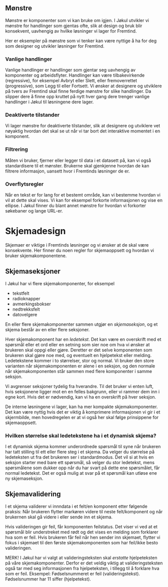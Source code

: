 ## Mønstre

Mønstre er komponenter som vi kan bruke om igjen. I Jøkul utvikler vi mønstre for handlinger som gjentas ofte, slik at design og bruk blir konsekvent, uavhengig av hvilke løsninger vi lager for Fremtind.

Her er eksempler på mønstre som vi tenker kan være nyttige å ha for deg som designer og utvikler løsninger for Fremtind.

### Vanlige handlinger

Vanlige handlinger er handlinger som gjentar seg uavhengig av komponenter og arbeidsflyter. Handlinger kan være tilbakevirkende (regressive), for eksempel Avbryt eller Slett, eller fremoverrettet (progressive), som Legg til eller Fortsett.
Vi ønsker at designere og utviklere på tvers av Fremtind skal finne ferdige mønstre for slike handlinger. Da slipper dere å finne opp kruttet på nytt hver gang dere trenger vanlige handlinger i Jøkul til løsningene dere lager.

### Deaktiverte tilstander

Vi lager mønstre for deaktiverte tilstander, slik at designere og utviklere vet nøyaktig hvordan det skal se ut når vi tar bort det interaktive momentet i en komponent.

### Filtrering

Måten vi bruker, fjerner eller legger til data i et datasett på, kan vi også standardisere til et mønster. Brukerne skal gjenkjenne hvordan de kan filtrere informasjon, uansett hvor i Fremtinds løsninger de er.

### Overflytsregler

Når en tekst er for lang for et bestemt område, kan vi bestemme hvordan vi vil at dette skal vises. Vi kan for eksempel forkorte informasjonen og vise en ellipse. I Jøkul finner du blant annet mønstre for hvordan vi forkorter søkebaner og lange URL-er.


# Skjemadesign

Skjemaer er viktige i Fremtinds løsninger og vi ønsker at de skal være konsekvente. Her finner du noen regler for  skjemaoppsett og hvordan vi bruker skjemakomponentene.

## Skjemaseksjoner

I Jøkul har vi flere skjemakomponenter, for eksempel
- tekstfelt
- radioknapper
- avmerkingsbokser
- nedtrekksfelt
- datovelgere

En eller flere skjemakomponenter sammen utgjør en _skjemaseksjon_, og et skjema består av en eller flere seksjoner. 

Hver skjemakomponent har en _ledetekst_. Det kan være en overskrift med et spørsmål eller et ord eller en setning som sier noe om hva vi ønsker at brukeren skal oppgi eller gjøre. Deretter er det selve komponenten som brukeren skal gjøre noe med, og eventuelt en hjelpetekst eller melding. Ledetekstene kommer i to størrelser, stor og normal. Vi bruker den store varianten når skjemakomponenten er alene i en seksjon, og den normale når skjemakomponenten står sammen med flere komponenter i samme seksjon.

Vi avgrenser seksjoner tydelig fra hverandre. Til det bruker vi enten luft, hvis seksjonene ligger mot en en felles bakgrunn, eller vi rammer dem inn i  egne kort. Hvis det er nødvendig, kan vi ha en overskrift på hver seksjon.

De interne løsningene vi lager, kan ha mer kompakte skjemakomponenter. Det kan være nyttig hvis det er viktig å komprimere informasjonen vi gir i et skjermbilde, men hovedregelen er at vi også her skal følge prinsippene for skjemaoppsett.

### Hvilken størrelse skal ledetekstene ha i et dynamisk skjema?
I et dynamisk skjema kommer underordnede spørsmål til syne når brukeren har tatt stilling til ett eller flere steg i et skjema.  Da velger du størrelse på ledeteksten ut fra det brukeren ser i standardmodus. Det vil si at hvis en seksjon starter med bare ett spørsmål, så velger du stor ledetekst, mens spørsmålene som dukker opp når du har svart på dette ene spørsmålet, får normal ledetekst. Det er også mulig at svar på et spørsmål kan utløse ene ny skjemaseksjon. 

## Skjemavalidering

I et skjema validerer vi innndata i et felt/en komponent etter følgende praksis: Når brukeren flytter markøren videre til neste felt/komponent og når brukernen skal gå videre i eller sende inn et skjema. 

Hvis valideringen gir feil, får komponenten feilstatus. Det viser vi ved at et spørsmål blir understreket med rødt og det vises en melding som forklarer hva som er feil. Hvis brukeren får feil når hen sender inn skjemaet, flytter vi fokus i skjemaet til den første skjemakomponenten som har feil/ikke besto valideringen.

MERK! I Jøkul har vi valgt at valideringsteksten skal _erstatte_ hjelpeteksten på våre skjemakomponenter. Derfor er det veldig viktig at valideringsteksten også tar med seg informasjonen fra hjelpeteksten, i tillegg til å forklare hva som er feil.
Eksempel: Fødselsnummeret er feil (valideringstekst). Fødselsnummer har 11 siffer (hjelpetekst). 
